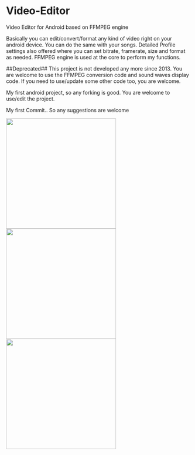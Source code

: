 # Video-Editor

Video Editor for Android based on FFMPEG engine

Basically you can edit/convert/format any kind of video right on your
android device.
You can do the same with your songs. 
Detailed Profile settings also offered where you can set bitrate, framerate, size and format as needed. 
FFMPEG engine is used at the core to perform my functions.

##Deprecated##
This project is not developed any more since 2013. You are welcome to use the FFMPEG conversion code and sound waves display code. If you need to use/update some other code too, you are welcome.

My first android project, so any forking is good. You are welcome to use/edit the project.

My first Commit.. So any suggestions are  welcome

<img src="https://github.com/JaySardhara/Video-Editor/blob/master/shots/Screenshot_2014-03-25-18-58-57.png" width="300">
<img src="https://github.com/JaySardhara/Video-Editor/blob/master/shots/Screenshot_2014-03-25-19-00-23.png" width="300">
<img src="https://github.com/JaySardhara/Video-Editor/blob/master/shots/Screenshot_2014-03-25-19-10-59.png" width="300">
